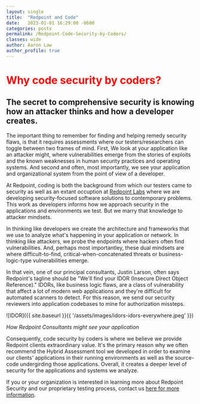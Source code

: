 ```yaml
---
layout: single
title:  "Redpoint and Code"
date:   2023-01-01 16:29:00 -0600
categories: posts
permalink: /Redpoint-Code-Security-by-Coders/
classes: wide
author: Aaron Law
author_profile: true
---
```

# <span style="color:red"> Why code security by coders? </span>
## The secret to comprehensive security is knowing how an attacker thinks and how a developer creates. 

The important thing to remember for finding and helping remedy security flaws, is that it requires assessments where our testers/researchers can toggle between two frames of mind. First, We look at your application like an attacker might, where vulnerabilities emerge from the stories of exploits and the known weaknesses in human security practices and operating systems. And second and often, most importantly, we see your application and organizational system from the point of view of a developer.

At Redpoint, coding is both the background from which our testers came to security as well as an extant occuption at [Redpoint Labs](https://rdpt.io) where we are developing security-focused software solutions to contemporary problems. This work as developers informs how we approach security in the applications and environments we test. But we marry that knowledge to attacker mindsets.

In thinking like developers we create the architecture and frameworks that we use to analyze what's happening in your application or network. In thinking like attackers, we probe the endpoints where hackers often find vulnerabilities. And, perhaps most importantley, these dual mindsets are where difficult-to-find, critical-when-concatenated threats or business-logic-type vulnerabilities emerge.

In that vein, one of our principal consultants, Justin Larson, often says Redpoint's tagline should be "We'll find your IDOR (Insecure Direct Object Reference)." IDORs, like business logic flaws, are a class of vulnerability that affect a lot of modern web applications and they're difficult for automated scanners to detect. For this reason, we send our security reviewers into application codebases to mine for authorization missteps.

![IDOR]({{ site.baseurl }}{{ '/assets/images/idors-idors-everywhere.jpeg' }})

_How Redpoint Consultants might see your application_

Consequently, code security by coders is where we believe we provide Redpoint clients extraordinary value. It's the primary reason why we often recommend the Hybrid Assessment tool we developed in order to examine our clients' applications in their running environments as well as the source-code undergirding those applications. Overall, it creates a deeper level of security for the applications and systems we analyze.

If you or your organization is interested in learning more about Redpoint Security and our proprietary testing process, contact us [here for more information](info@redpointsecurity.com).

